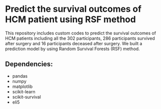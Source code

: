 # Predict the survival outcomes of HCM patient using RSF method
This repository includes custom codes to predict the survival outcomes of HCM patients including all the 302 participants, 286 participants survived after surgery and 16 participants deceased after surgery. We built a prediction model by using Random Survival Forests (RSF) method.
## Dependencies:
- pandas
- numpy
- matplotlib
- scikit-learn
- scikit-survival
- eli5
